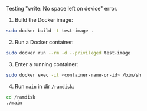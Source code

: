 Testing "write: No space left on device" error.

1. Build the Docker image:
```bash
sudo docker build -t test-image .

```
2. Run a Docker container:
```bash
sudo docker run --rm -d --privileged test-image

```
3. Enter a running container:
```bash
sudo docker exec -it <container-name-or-id> /bin/sh

```
4. Run `main` in dir `/ramdisk`:
```bash
cd /ramdisk
./main
```